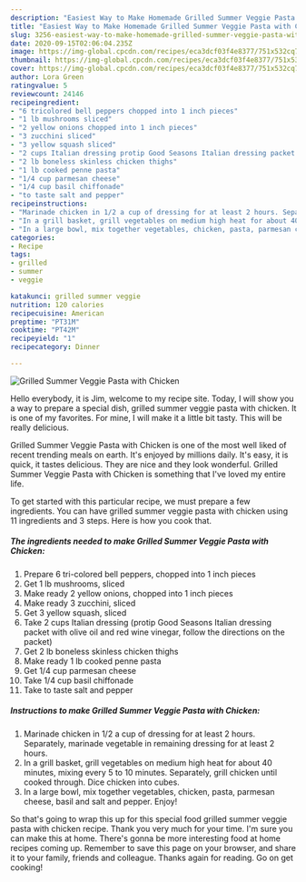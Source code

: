 ```yaml
---
description: "Easiest Way to Make Homemade Grilled Summer Veggie Pasta with Chicken"
title: "Easiest Way to Make Homemade Grilled Summer Veggie Pasta with Chicken"
slug: 3256-easiest-way-to-make-homemade-grilled-summer-veggie-pasta-with-chicken
date: 2020-09-15T02:06:04.235Z
image: https://img-global.cpcdn.com/recipes/eca3dcf03f4e8377/751x532cq70/grilled-summer-veggie-pasta-with-chicken-recipe-main-photo.jpg
thumbnail: https://img-global.cpcdn.com/recipes/eca3dcf03f4e8377/751x532cq70/grilled-summer-veggie-pasta-with-chicken-recipe-main-photo.jpg
cover: https://img-global.cpcdn.com/recipes/eca3dcf03f4e8377/751x532cq70/grilled-summer-veggie-pasta-with-chicken-recipe-main-photo.jpg
author: Lora Green
ratingvalue: 5
reviewcount: 24146
recipeingredient:
- "6 tricolored bell peppers chopped into 1 inch pieces"
- "1 lb mushrooms sliced"
- "2 yellow onions chopped into 1 inch pieces"
- "3 zucchini sliced"
- "3 yellow squash sliced"
- "2 cups Italian dressing protip Good Seasons Italian dressing packet with olive oil and red wine vinegar follow the directions on the packet"
- "2 lb boneless skinless chicken thighs"
- "1 lb cooked penne pasta"
- "1/4 cup parmesan cheese"
- "1/4 cup basil chiffonade"
- "to taste salt and pepper"
recipeinstructions:
- "Marinade chicken in 1/2 a cup of dressing for at least 2 hours. Separately, marinade vegetable in remaining dressing for at least 2 hours."
- "In a grill basket, grill vegetables on medium high heat for about 40 minutes, mixing every 5 to 10 minutes. Separately, grill chicken until cooked through. Dice chicken into cubes."
- "In a large bowl, mix together vegetables, chicken, pasta, parmesan cheese, basil and salt and pepper. Enjoy!"
categories:
- Recipe
tags:
- grilled
- summer
- veggie

katakunci: grilled summer veggie 
nutrition: 120 calories
recipecuisine: American
preptime: "PT31M"
cooktime: "PT42M"
recipeyield: "1"
recipecategory: Dinner

---
```



![Grilled Summer Veggie Pasta with Chicken](https://img-global.cpcdn.com/recipes/eca3dcf03f4e8377/751x532cq70/grilled-summer-veggie-pasta-with-chicken-recipe-main-photo.jpg)

Hello everybody, it is Jim, welcome to my recipe site. Today, I will show you a way to prepare a special dish, grilled summer veggie pasta with chicken. It is one of my favorites. For mine, I will make it a little bit tasty. This will be really delicious.

Grilled Summer Veggie Pasta with Chicken is one of the most well liked of recent trending meals on earth. It's enjoyed by millions daily. It's easy, it is quick, it tastes delicious. They are nice and they look wonderful. Grilled Summer Veggie Pasta with Chicken is something that I've loved my entire life.




To get started with this particular recipe, we must prepare a few ingredients. You can have grilled summer veggie pasta with chicken using 11 ingredients and 3 steps. Here is how you cook that.

<!--inarticleads1-->

##### The ingredients needed to make Grilled Summer Veggie Pasta with Chicken:

1. Prepare 6 tri-colored bell peppers, chopped into 1 inch pieces
1. Get 1 lb mushrooms, sliced
1. Make ready 2 yellow onions, chopped into 1 inch pieces
1. Make ready 3 zucchini, sliced
1. Get 3 yellow squash, sliced
1. Take 2 cups Italian dressing (protip Good Seasons Italian dressing packet with olive oil and red wine vinegar, follow the directions on the packet)
1. Get 2 lb boneless skinless chicken thighs
1. Make ready 1 lb cooked penne pasta
1. Get 1/4 cup parmesan cheese
1. Take 1/4 cup basil chiffonade
1. Take to taste salt and pepper




<!--inarticleads2-->

##### Instructions to make Grilled Summer Veggie Pasta with Chicken:

1. Marinade chicken in 1/2 a cup of dressing for at least 2 hours. Separately, marinade vegetable in remaining dressing for at least 2 hours.
1. In a grill basket, grill vegetables on medium high heat for about 40 minutes, mixing every 5 to 10 minutes. Separately, grill chicken until cooked through. Dice chicken into cubes.
1. In a large bowl, mix together vegetables, chicken, pasta, parmesan cheese, basil and salt and pepper. Enjoy!




So that's going to wrap this up for this special food grilled summer veggie pasta with chicken recipe. Thank you very much for your time. I'm sure you can make this at home. There's gonna be more interesting food at home recipes coming up. Remember to save this page on your browser, and share it to your family, friends and colleague. Thanks again for reading. Go on get cooking!
